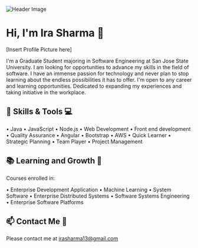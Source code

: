 
<!--
### Hi there 👋
**irasharma13/irasharma13** is a ✨ _special_ ✨ repository because its `README.md` (this file) appears on your GitHub profile.

Here are some ideas to get you started:

- 🔭 I’m currently working on ...
- 🌱 I’m currently learning ...
- 👯 I’m looking to collaborate on ...
- 🤔 I’m looking for help with ...
- 💬 Ask me about ...
- 📫 How to reach me: ...
- 😄 Pronouns: ...
- ⚡ Fun fact: ...
-->

![Header Image](https://i.imgur.com/y3zUMTn.png)

# Hi, I'm Ira Sharma 🌟

[Insert Profile Picture here]

I'm a Graduate Student majoring in Software Engineering at San Jose State University. I am looking for opportunities to advance my skills in the field of software. I have an immense passion for technology and never plan to stop learning about the endless possibilities it has to offer. I'm open to any career and learning opportunities. Dedicated to expanding my experiences and taking initiative in the workplace.

## 🚀 Skills & Tools 💻

•	Java
•	JavaScript
•	Node.js
•	Web Development
•	Front end development
•	Quality Assurance
•	Angular
•	Bootstrap
•	AWS
•	Quick Learner
•	Strategic Planning
•	Team Player
•	Project Management

<!--## 🌈 Fun Facts and Interests 🎉!-->



## 📚 Learning and Growth 🌱

Courses enrolled in:

•	Enterprise Development Application 
•	Machine Learning 
•	System Software 
•	Enterprise Distributed Systems 
•	Software Systems Engineering 
•	Enterprise Software Platforms


## 📫 Contact Me 📧

Please contact me at irasharma13@gmail.com

<!--[![Visit my Website](https://img.shields.io/badge/Visit%20my%20Website-<COLOR>-<LOGO>?style=for-the-badge)](https://yourwebsite.com)-->


